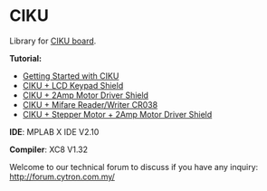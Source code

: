 # CIKU
Library for <a href="http://www.cytron.com.my/p-ciku" target="_blank">CIKU board</a>.<br/>

<strong>Tutorial:</strong>
<ul>
<li><a href="http://tutorial.cytron.com.my/2014/08/07/getting-started-with-ciku/" target="_blank">Getting Started with CIKU</a></li>
<li><a href="http://tutorial.cytron.com.my/2014/08/26/ciku-lcd-keypad-shield/" target="_blank">CIKU + LCD Keypad Shield</a></li>
<li><a href="http://tutorial.cytron.com.my/2014/09/12/ciku-2amp-motor-driver-shield/" target="_blank">CIKU + 2Amp Motor Driver Shield</a></li>
<li><a href="http://tutorial.cytron.com.my/2014/09/15/ciku-mifare-readerwriter-cr038/" target="_blank">CIKU + Mifare Reader/Writer CR038</a></li>
<li><a href="http://tutorial.cytron.com.my/2014/09/23/ciku-stepper-motor-2amp-motor-driver-shield/" target="_blank">CIKU + Stepper Motor + 2Amp Motor Driver Shield</a></li>
</ul>

<strong>IDE</strong>: MPLAB X IDE V2.10

<strong>Compiler</strong>: XC8 V1.32

Welcome to our technical forum to discuss if you have any inquiry: http://forum.cytron.com.my/
